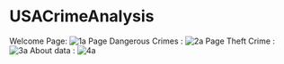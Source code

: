 # USACrimeAnalysis
Welcome Page:
![1a](https://user-images.githubusercontent.com/50801060/120050169-569de780-c014-11eb-9fe4-e316105e9de8.png)
Page Dangerous Crimes :
![2a](https://user-images.githubusercontent.com/50801060/120050281-c8763100-c014-11eb-9697-5aabb4be7183.png)
Page Theft Crime :
![3a](https://user-images.githubusercontent.com/50801060/120050360-10955380-c015-11eb-85b5-98c071b08795.png)
About data :
![4a](https://user-images.githubusercontent.com/50801060/120050403-299e0480-c015-11eb-9616-89a04e445a9e.png)
